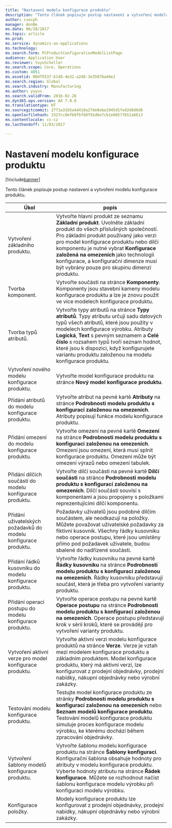 ```yaml
---
title: "Nastavení modelu konfigurace produktu"
description: "Tento článek popisuje postup nastavení a vytvoření modelu konfigurace produktu."
author: cvocph
manager: AnnBe
ms.date: 06/20/2017
ms.topic: article
ms.prod: 
ms.service: dynamics-ax-applications
ms.technology: 
ms.search.form: PCProductConfigurationModelListPage
audience: Application User
ms.reviewer: YuyuScheller
ms.search.scope: Core, Operations
ms.custom: 4051
ms.assetid: 00df5537-b148-4e32-a248-3e35876ad4e1
ms.search.region: Global
ms.search.industry: Manufacturing
ms.author: yuyus
ms.search.validFrom: 2016-02-28
ms.dyn365.ops.version: AX 7.0.0
ms.translationtype: HT
ms.sourcegitcommit: 2771a31b5a4d418a27de0ebe1945d1fed2d8d6d6
ms.openlocfilehash: 3327cc0efb0fbf68f91d6e7cb1e68577b51a6613
ms.contentlocale: cs-cz
ms.lasthandoff: 11/03/2017

---
```


# <a name="set-up-a-product-configuration-model"></a>Nastavení modelu konfigurace produktu

[!include[banner](../includes/banner.md)]


Tento článek popisuje postup nastavení a vytvoření modelu konfigurace produktu.

| Úkol                                                        | popis                                                                                                                                                                                                                                                                                                                                                                                        |
|-------------------------------------------------------------|----------------------------------------------------------------------------------------------------------------------------------------------------------------------------------------------------------------------------------------------------------------------------------------------------------------------------------------------------------------------------------------------------|
| Vytvoření základního produktu.                                    | Vytvořte hlavní produkt ze seznamu **Základní produkt**. Uvolněte základní produkt do všech příslušných společností. Pro základní produkt používaný jako verzi pro model konfigurace produktu nebo dílčí komponentu je nutné vybrat **Konfigurace založená na omezeních** jako technologii konfigurace, a konfigurační dimenze musí být vybrány pouze pro skupinu dimenzí produktu. |
| Tvorba komponent.                                          | Vytvořte součásti na stránce **Komponenty**. Komponenty jsou stavební kameny modelu konfigurace produktu a lze je znovu použít ve více modelech konfigurace produktu.                                                                                                                                                                                                                      |
| Tvorba typů atributů.                                     | Vytvořte typy atributů na stránce **Typy atributů**. Typy atributu určují sadu datových typů všech atributů, které jsou použity v modelech konfigurace výrobku. Atributy **Logická**, **Text** s pevným seznamem a **Celé číslo** s rozsahem typů tvoří seznam hodnot, které jsou k dispozici, když konfigurujete variantu produktu založenou na modelu konfigurace produktu.       |
| Vytvoření nového modelu konfigurace produktu.                       | Vytvořte model konfigurace produktu na stránce **Nový model konfigurace produktu**.                                                                                                                                                                                                                                                                                                              |
| Přidání atributů do modelu konfigurace produktu.            | Vytvořte atribut na pevné kartě **Atributy** na stránce **Podrobnosti modelu produktu s konfigurací založenou na omezeních**. Atributy popisují funkce modelu konfigurace produktu.                                                                                                                                                                                                       |
| Přidání omezení do modelu konfigurace produktu.           | Vytvořte omezení na pevné kartě **Omezení** na stránce **Podrobnosti modelu produktu s konfigurací založenou na omezeních**. Omezení jsou omezení, která musí splnit konfigurace produktu. Omezení může být omezení výrazů nebo omezení tabulek.                                                                                                                                 |
| Přidání dílčích součástí do modelu konfigurace produktu.         | Vytvořte dílčí součásti na pevné kartě **Dílčí součásti** na stránce **Podrobnosti modelu produktu s konfigurací založenou na omezeních**. Dílčí součásti souvisí s komponentami a jsou propojeny s položkami reprezentujícími dílčí komponentu.                                                                                                                                                                       |
| Přidání uživatelských požadavků do modelu konfigurace produktu.     | Požadavky uživatelů jsou podobné dílčím součástem, ale neodkazují na položky. Můžete považovat uživatelské požadavky za fiktivní kusovník. Všechny řádky kusovníku nebo operace postupu, které jsou umístěny přímo pod požadavek uživatele, budou sbalené do nadřízené součásti.                                                                                                                       |
| Přidání řádků kusovníku do modelu konfigurace produktu.             | Vytvořte řádky kusovníku na pevné kartě **Řádky kusovníku** na stránce **Podrobnosti modelu produktu s konfigurací založenou na omezeních**. Řádky kusovníku představují součást, která je třeba pro vytvoření varianty produktu.                                                                                                                                                                                                 |
| Přidání operací postupu do modelu konfigurace produktu.      | Vytvořte operace postupu na pevné kartě **Operace postupu** na stránce **Podrobnosti modelu produktu s konfigurací založenou na omezeních**. Operace postupu představují krok v sérii kroků, které se provádějí pro vytvoření varianty produktu.                                                                                                                                                    |
| Vytvoření aktivní verze pro model konfigurace produktu. | Vytvořte aktivní verzi modelu konfigurace produktů na stránce **Verze**. Verze je vztah mezi modelem konfigurace produktu a základním produktem. Model konfigurace produktu, který má aktivní verzi, lze konfigurovat z prodejní objednávky, prodejní nabídky, nákupní objednávky nebo výrobní zakázky.                                                               |
| Testování modelu konfigurace produktu.                         | Testujte model konfigurace produktu ze stránky **Podrobnosti modelu produktu s konfigurací založenou na omezeních** nebo **Seznam modelů konfigurace produktu**. Testování modelů konfigurace produktu simuluje proces konfigurace modelu výrobku, ke kterému dochází během zpracování objednávky.                                                                                                |
| Vytvoření šablony modelů konfigurace produktu.                | Vytvořte šablonu modelu konfigurace produktu na stránce **Šablony konfigurací**. Konfigurační šablona obsahuje hodnoty pro atributy v modelu konfigurace produktu. Vyberte hodnoty atributu na stránce **Řádek konfigurace**. Můžete se rozhodnout načíst šablonu konfigurace modelu výrobku při konfiguraci modelu výrobku.                                                   |
| Konfigurace položky.                                          | Modely konfigurace produktu lze konfigurovat z prodejní objednávky, prodejní nabídky, nákupní objednávky nebo výrobní zakázky.                                                                                                                                                                                                                                                                           |






